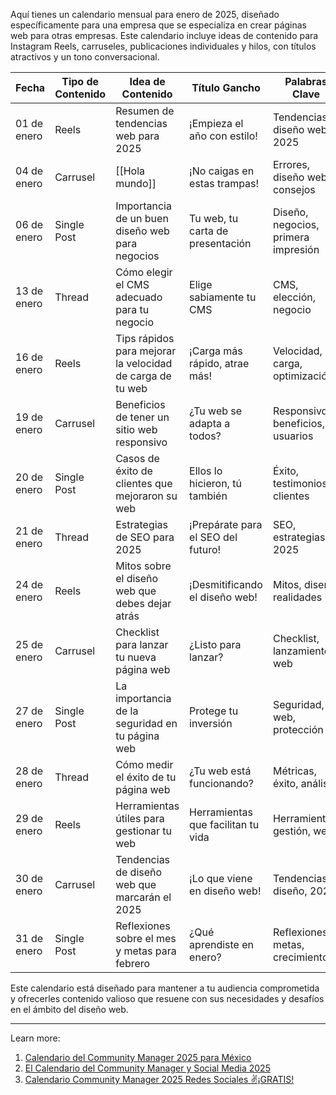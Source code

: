 Aquí tienes un calendario mensual para enero de 2025, diseñado específicamente para una empresa que se especializa en crear páginas web para otras empresas. Este calendario incluye ideas de contenido para Instagram Reels, carruseles, publicaciones individuales y hilos, con títulos atractivos y un tono conversacional.

| Fecha       | Tipo de Contenido | Idea de Contenido                                         | Título Gancho                      | Palabras Clave                      |
| ----------- | ----------------- | --------------------------------------------------------- | ---------------------------------- | ----------------------------------- |
| 01 de enero | Reels             | Resumen de tendencias web para 2025                       | ¡Empieza el año con estilo!        | Tendencias, diseño web, 2025        |
| 04 de enero | Carrusel          | [[Hola mundo]]                 | ¡No caigas en estas trampas!       | Errores, diseño web, consejos       |
| 06 de enero | Single Post       | Importancia de un buen diseño web para negocios           | Tu web, tu carta de presentación   | Diseño, negocios, primera impresión |
| 13 de enero | Thread            | Cómo elegir el CMS adecuado para tu negocio               | Elige sabiamente tu CMS            | CMS, elección, negocio              |
| 16 de enero | Reels             | Tips rápidos para mejorar la velocidad de carga de tu web | ¡Carga más rápido, atrae más!      | Velocidad, carga, optimización      |
| 19 de enero | Carrusel          | Beneficios de tener un sitio web responsivo               | ¿Tu web se adapta a todos?         | Responsivo, beneficios, usuarios    |
| 20 de enero | Single Post       | Casos de éxito de clientes que mejoraron su web           | Ellos lo hicieron, tú también      | Éxito, testimonios, clientes        |
| 21 de enero | Thread            | Estrategias de SEO para 2025                              | ¡Prepárate para el SEO del futuro! | SEO, estrategias, 2025              |
| 24 de enero | Reels             | Mitos sobre el diseño web que debes dejar atrás           | ¡Desmitificando el diseño web!     | Mitos, diseño, realidades           |
| 25 de enero | Carrusel          | Checklist para lanzar tu nueva página web                 | ¿Listo para lanzar?                | Checklist, lanzamiento, web         |
| 27 de enero | Single Post       | La importancia de la seguridad en tu página web           | Protege tu inversión               | Seguridad, web, protección          |
| 28 de enero | Thread            | Cómo medir el éxito de tu página web                      | ¿Tu web está funcionando?          | Métricas, éxito, análisis           |
| 29 de enero | Reels             | Herramientas útiles para gestionar tu web                 | Herramientas que facilitan tu vida | Herramientas, gestión, web          |
| 30 de enero | Carrusel          | Tendencias de diseño web que marcarán el 2025             | ¡Lo que viene en diseño web!       | Tendencias, diseño, 2025            |
| 31 de enero | Single Post       | Reflexiones sobre el mes y metas para febrero             | ¿Qué aprendiste en enero?          | Reflexiones, metas, crecimiento     |

Este calendario está diseñado para mantener a tu audiencia comprometida y ofrecerles contenido valioso que resuene con sus necesidades y desafíos en el ámbito del diseño web.

---

Learn more:

1. [Calendario del Community Manager 2025 para México](https://metricool.com/es/calendario-community-manager-mexico/)
2. [El Calendario del Community Manager y Social Media 2025](https://www.iconosquare.com/es/blog/social-media-calendar-2025)
3. [Calendario Community Manager 2025 Redes Sociales ✌¡GRATIS!](https://www.garajedoce.com/blog/calendario-community-manager/)